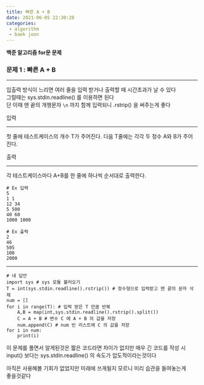 ```yaml
---
title: 빠른 A + B
date: 2021-06-05 22:30:28
categories: 
 - algorithm
 - baek joon
---
```

**백준 알고리즘 for문 문제**

### 문제 1 : 빠른 A + B
___
입출력 방식이 느리면 여러 줄을 입력 받거나 출력할 때 시간초과가 날 수 있다  
그럴때는 sys.stdin.readline() 를 이용하면 된다  
단 이때 맨 끝의 개행문자 `\n` 까지 함께 입력되니 .rstrip() 을 써주는게 좋다  

  
입력  
___
첫 줄에 테스트케이스의 개수 T가 주어진다.
다음 T줄에는 각각 두 정수 A와 B가 주어진다.

출력
___
각 테스트케이스마다 A+B를 한 줄에 하나씩 순서대로 출력한다.


```
# Ex 입력
5
1 1
12 34
5 500
40 60
1000 1000
```

```
# Ex 출력
2
46
505
100
2000
```
___
 
```
# 내 답안
import sys # sys 모듈 불러오기
T = int(sys.stdin.readline().rstrip()) # 정수형으로 입력받고 맨 끝의 문자 삭제
num = []
for i in range(T): # 입력 받은 T 만큼 반복
    A,B = map(int,sys.stdin.readline().rstrip().split())
    C = A + B # 변수 C 에 A + B 의 값을 저장
    num.append(C) # num 빈 리스트에 C 의 값을 저장
for i in num:
    print(i)
```
이 문제를 풀면서 알게된것은 짧은 코드라면 차이가 없지만 매우 긴 코드를 작성 시  
input() 보다는 sys.stdin.readline() 의 속도가 압도적이라는것이다  

아직은 사용해볼 기회가 없었지만 미래에 쓰게될지 모르니 미리 습관을 들여놓는게  
좋을것같다  



